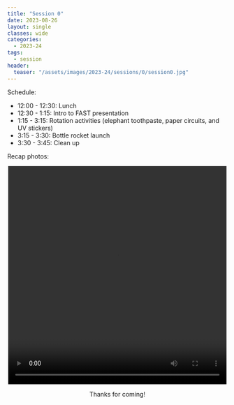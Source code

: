 ```yaml
---
title: "Session 0"
date: 2023-08-26
layout: single
classes: wide
categories:
  - 2023-24
tags:
  - session
header:
  teaser: "/assets/images/2023-24/sessions/0/session0.jpg"
---
```


Schedule:
- 12:00 - 12:30: Lunch
- 12:30 - 1:15: Intro to FAST presentation
- 1:15 - 3:15: Rotation activities (elephant toothpaste, paper circuits, and UV stickers)
- 3:15 - 3:30: Bottle rocket launch
- 3:30 - 3:45: Clean up 

Recap photos:
<p align='center'>
   <video width="500px" height="500px" controls="controls">
      <source src="/assets/images/2023-24/sessions/0/bottle_rocket.MOV" type="video/mp4" />
   </video>
</p>
<p align="center"> Thanks for coming! </p>